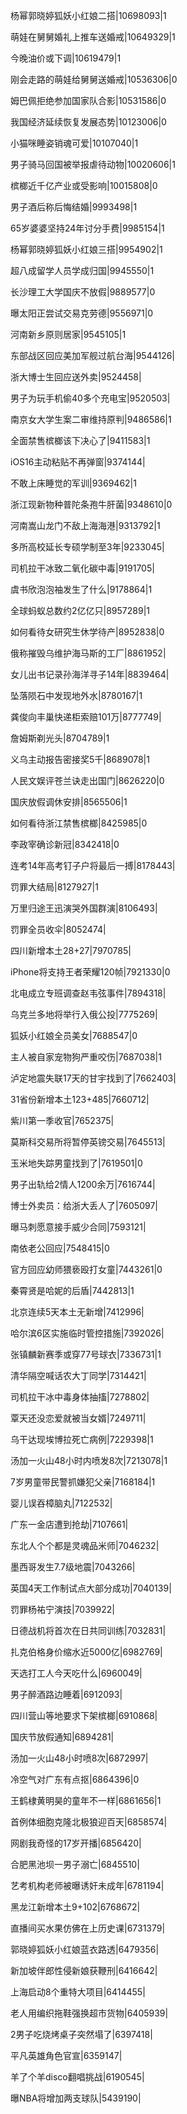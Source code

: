 杨幂郭晓婷狐妖小红娘二搭|10698093|1

萌娃在舅舅婚礼上推车送婚戒|10649329|1

今晚油价或下调|10619479|1

刚会走路的萌娃给舅舅送婚戒|10536306|0

姆巴佩拒绝参加国家队合影|10531586|0

我国经济延续恢复发展态势|10123006|0

小猫咪睡姿销魂可爱|10107040|1

男子骑马回国被举报虐待动物|10020606|1

槟榔近千亿产业或受影响|10015808|0

男子酒后称后悔结婚|9993498|1

65岁婆婆坚持24年讨分手费|9985154|1

杨幂郭晓婷狐妖小红娘三搭|9954902|1

超八成留学人员学成归国|9945550|1

长沙理工大学国庆不放假|9889577|0

曝太阳正尝试交易克劳德|9556971|0

河南新乡原则居家|9545105|1

东部战区回应美加军舰过航台海|9544126|

浙大博士生回应送外卖|9524458|

男子为玩手机偷40多个充电宝|9520503|

南京女大学生案二审维持原判|9486586|1

全面禁售槟榔该下决心了|9411583|1

iOS16主动粘贴不再弹窗|9374144|

不敢上床睡觉的军训|9369462|1

浙江现新物种普陀条孢牛肝菌|9348610|0

河南嵩山龙门不敌上海海港|9313792|1

多所高校延长专硕学制至3年|9233045|

司机拉干冰致二氧化碳中毒|9191705|

虞书欣泡泡袖发生了什么|9178864|1

全球蚂蚁总数约2亿亿只|8957289|1

如何看待女研究生休学待产|8952838|0

俄称摧毁乌维护海马斯的工厂|8861952|

女儿出书记录孙海洋寻子14年|8839464|

坠落陨石中发现地外水|8780167|1

龚俊向丰巢快递柜索赔101万|8777749|

詹姆斯剃光头|8704789|1

义乌主动报告密接奖5千|8689078|1

人民文娱评苍兰诀走出国门|8626220|0

国庆放假调休安排|8565506|1

如何看待浙江禁售槟榔|8425985|0

李政宰确诊新冠|8342418|0

连考14年高考钉子户将最后一搏|8178443|

罚罪大结局|8127927|1

万里归途王迅演哭外国群演|8106493|

罚罪全员收伞|8052474|

四川新增本土28+27|7970785|

iPhone将支持王者荣耀120帧|7921330|0

北电成立专班调查赵韦弦事件|7894318|

乌克兰多地将举行入俄公投|7775269|

狐妖小红娘全员美女|7688547|0

主人被自家宠物狗严重咬伤|7687038|1

泸定地震失联17天的甘宇找到了|7662403|

31省份新增本土123+485|7660712|

紫川第一季收官|7652375|

莫斯科交易所将暂停英镑交易|7645513|

玉米地失踪男童找到了|7619501|0

男子出轨给2情人1200余万|7616744|

博士外卖员：给浙大丢人了|7605097|

曝马刺愿意接手威少合同|7593121|

南依老公回应|7548415|0

官方回应幼师猥亵殴打女童|7443261|0

秦霄贤是哈妮的后盾|7442813|1

北京连续5天本土无新增|7412996|

哈尔滨6区实施临时管控措施|7392026|

张镇麟新赛季或穿77号球衣|7336731|1

清华隔空喊话农大丁同学|7314421|

司机拉干冰中毒身体抽搐|7278802|

覃天还没恋爱就被当女婿|7249711|

乌干达现埃博拉死亡病例|7229398|1

汤加一火山48小时内喷发8次|7213078|1

7岁男童带民警抓嫌犯父亲|7168184|1

婴儿误吞樟脑丸|7122532|

广东一金店遭到抢劫|7107661|

东北人个个都是灵魂品米师|7046232|

墨西哥发生7.7级地震|7043266|

英国4天工作制试点大部分成功|7040139|

罚罪杨祐宁演技|7039922|

日德战机将首次在日共同训练|7032831|

扎克伯格身价缩水近5000亿|6982769|

天选打工人今天吃什么|6960049|

男子醉酒路边睡着|6912093|

四川营山等地要求下架槟榔|6910868|

国庆节放假通知|6894281|

汤加一火山48小时喷8次|6872997|

冷空气对广东有点抠|6864396|0

王鹤棣黄明昊的童年不一样|6861656|1

首例体细胞克隆北极狼迎百天|6858574|

网剧我奇怪的17岁开播|6856420|

合肥黑池坝一男子溺亡|6845510|

艺考机构老师被曝诱奸未成年|6781194|

黑龙江新增本土9+102|6768672|

直播间买水果仿佛在上历史课|6731379|

郭晓婷狐妖小红娘蓝衣路透|6479356|

新加坡伴郎性侵新娘获鞭刑|6416642|

上海启动8个重特大项目|6414455|

老人用编织拖鞋强换超市货物|6405939|

2男子吃烧烤桌子突然塌了|6397418|

平凡英雄角色官宣|6359147|

羊了个羊disco翻唱挑战|6190545|

曝NBA将增加两支球队|5439190|

